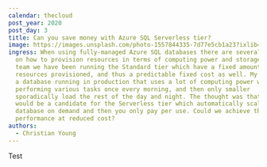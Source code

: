 ```yaml
---
calendar: thecloud
post_year: 2020
post_day: 3
title: Can you save money with Azure SQL Serverless tier?
image: https://images.unsplash.com/photo-1557844335-7d77e5cb1a23?ixlib=rb-1.2.1&ixid=MXwxMjA3fDB8MHxwaG90by1wYWdlfHx8fGVufDB8fHw%3D&auto=format&fit=crop&w=1950&q=80
ingress: When using fully-managed Azure SQL databases there are several choices
  on how to provision resources in terms of computing power and storage. In my
  team we have been running the Standard tier which have a fixed amount of
  resources provisioned, and thus a predictable fixed cost as well. My team has
  a database running in production that uses a lot of computing power while
  performing various tasks once every morning, and then only smaller
  sporadically load the rest of the day and night. The thought was that this
  would be a candidate for the Serverless tier which automatically scales the
  database on demand and then you only pay per use. Could we achieve the same
  performance at reduced cost?
authors:
  - Christian Young
---
```

Test